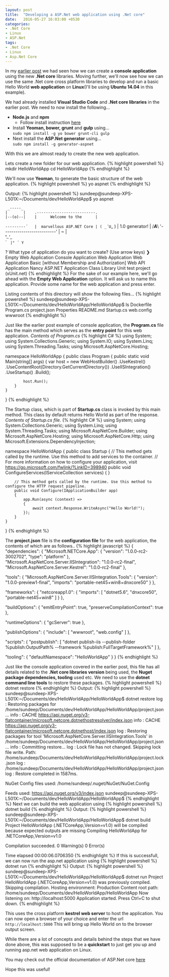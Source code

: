 ```yaml
---
layout: post
title:  "Developing a ASP.Net web application using .Net core"
date:   2016-05-27 16:03:00 +0530
categories: 
- .Net Core
- Linux
- ASP.Net
tags:
- .Net Core
- Linux
- Asp.Net Core
---
```


In my [earlier post](http://sundeepkamath.in/2016/05/27/developing-a-net-core-console-application-on-linux) we had seen how we can create a **console application** using the new **.Net core** libraries.
Moving further, we'll now see how we can use the same .Net core cross platform libraries to develop and run a basic Hello World **web application** on **Linux**(I'll be using **Ubuntu 14.04** in this example).

We had already installed **Visual Studio Code** and **.Net core libraries** in the earlier post.
We need to now install the following...  

* **Node.js** and **npm**  
    * Follow install instruction [here](https://nodejs.org/en/download/package-manager/#debian-and-ubuntu-based-linux-distributions)  
* Install **Yeoman, bower, grunt** and **gulp** using...  
`sudo npm install -g yo bower grunt-cli gulp`
* Next install the **ASP.Net generator** using...  
`sudo npm install -g generator-aspnet`

With this we are almost ready to create the new web application.

Lets create a new folder for our web application.
{% highlight powershell %}
mkdir HelloWorldApp
cd HelloWorldApp
{% endhighlight %}

We'll now use **Yeoman**, to generate the basic structure of the web application.
{% highlight powershell %}
yo aspnet
{% endhighlight %}

Output:
{% highlight powershell %}
sundeep@sundeep-XPS-L501X:~/Documents/dev/HelloWorldApp$ yo aspnet

     _-----_
    |       |    .--------------------------.
    |--(o)--|    |      Welcome to the      |
   `---------´   |  marvellous ASP.NET Core |
    ( _´U`_ )    |      1.0 generator!      |
    /___A___\    '--------------------------'
     |  ~  |     
   __'.___.'__   
 ´   `  |° ´ Y ` 

? What type of application do you want to create? (Use arrow keys)
❯ Empty Web Application 
  Console Application 
  Web Application 
  Web Application Basic [without Membership and Authorization] 
  Web API Application 
  Nancy ASP.NET Application 
  Class Library 
  Unit test project (xUnit.net) 
{% endhighlight %}
For the sake of our example here, we'll go ahead with the **Empty Web Application** option.
It will ask us to name this application. Provide some name for the web application and press enter.

Listing contents of this directory will show the following files...
{% highlight powershell %}
sundeep@sundeep-XPS-L501X:~/Documents/dev/HelloWorldApp/HelloWorldApp$ ls
Dockerfile  Program.cs  project.json  Properties  README.md  Startup.cs  web.config  wwwroot
{% endhighlight %}

Just like the earlier post example of console application, the **Program.cs** file has the main method which serves as the **entry point** for this web application.
*Contents of Program.cs*
{% highlight C# %}
using System;
using System.Collections.Generic;
using System.IO;
using System.Linq;
using System.Threading.Tasks;
using Microsoft.AspNetCore.Hosting;

namespace HelloWorldApp
{
    public class Program
    {
        public static void Main(string[] args)
        {
            var host = new WebHostBuilder()
                .UseKestrel()
                .UseContentRoot(Directory.GetCurrentDirectory())
                .UseIISIntegration()
                .UseStartup<Startup>()
                .Build();

            host.Run();
        }
    }
}
{% endhighlight %}

The Startup class, which is part of **Startup.cs** class is invoked by this main method.
This class by default returns Hello World as part of the response.
*Contents of Startup.cs file.*
{% highlight C# %}
using System;
using System.Collections.Generic;
using System.Linq;
using System.Threading.Tasks;
using Microsoft.AspNetCore.Builder;
using Microsoft.AspNetCore.Hosting;
using Microsoft.AspNetCore.Http;
using Microsoft.Extensions.DependencyInjection;

namespace HelloWorldApp
{
    public class Startup
    {
        // This method gets called by the runtime. Use this method to add services to the container.
        // For more information on how to configure your application, visit https://go.microsoft.com/fwlink/?LinkID=398940
        public void ConfigureServices(IServiceCollection services)
        {
        }

        // This method gets called by the runtime. Use this method to configure the HTTP request pipeline.
        public void Configure(IApplicationBuilder app)
        {
            app.Run(async (context) =>
            {
                await context.Response.WriteAsync("Hello World!");
            });
        }
    }
}
{% endhighlight %}

The **project.json** file is the **configuration file** for the web application, the contents of which are as follows..
{% highlight javascript %}
{
  "dependencies": {
    "Microsoft.NETCore.App": {
      "version": "1.0.0-rc2-3002702",
      "type": "platform"
    },
    "Microsoft.AspNetCore.Server.IISIntegration": "1.0.0-rc2-final",
    "Microsoft.AspNetCore.Server.Kestrel": "1.0.0-rc2-final"
  },

  "tools": {
    "Microsoft.AspNetCore.Server.IISIntegration.Tools": {
      "version": "1.0.0-preview1-final",
      "imports": "portable-net45+win8+dnxcore50"
    }
  },

  "frameworks": {
    "netcoreapp1.0": {
      "imports": [
        "dotnet5.6",
        "dnxcore50",
        "portable-net45+win8"
      ]
    }
  },

  "buildOptions": {
    "emitEntryPoint": true,
    "preserveCompilationContext": true
  },

  "runtimeOptions": {
    "gcServer": true
  },

  "publishOptions": {
    "include": [
      "wwwroot",
      "web.config"
    ]
  },

  "scripts": {
    "postpublish": [ "dotnet publish-iis --publish-folder %publish:OutputPath% --framework %publish:FullTargetFramework%" ]
  },

  "tooling": {
    "defaultNamespace": "HelloWorldApp"
  }
}
{% endhighlight %}

Just like the console application covered in the earlier post, this file has all details related to the **.Net core libraries version** being used, the **Nuget package dependencies, tooling** used etc.
We need to use the **dotnet command line tools** to restore these packages.
{% highlight powershell %}
dotnet restore
{% endhighlight %}
Output:
{% highlight powershell %}
sundeep@sundeep-XPS-L501X:~/Documents/dev/HelloWorldApp/HelloWorldApp$ dotnet restore
log  : Restoring packages for /home/sundeep/Documents/dev/HelloWorldApp/HelloWorldApp/project.json...
info :   CACHE https://api.nuget.org/v3-flatcontainer/microsoft.netcore.dotnethostresolver/index.json
info :   CACHE https://api.nuget.org/v3-flatcontainer/microsoft.netcore.dotnethost/index.json
log  : Restoring packages for tool 'Microsoft.AspNetCore.Server.IISIntegration.Tools' in /home/sundeep/Documents/dev/HelloWorldApp/HelloWorldApp/project.json...
info : Committing restore...
log  : Lock file has not changed. Skipping lock file write. Path: /home/sundeep/Documents/dev/HelloWorldApp/HelloWorldApp/project.lock.json
log  : /home/sundeep/Documents/dev/HelloWorldApp/HelloWorldApp/project.json
log  : Restore completed in 1587ms.

NuGet Config files used:
    /home/sundeep/.nuget/NuGet/NuGet.Config

Feeds used:
    https://api.nuget.org/v3/index.json
sundeep@sundeep-XPS-L501X:~/Documents/dev/HelloWorldApp/HelloWorldApp$ 
{% endhighlight %}
Next we can build  the web application using
{% highlight powershell %}
dotnet build
{% endhighlight %}
Output:
{% highlight powershell %}
sundeep@sundeep-XPS-L501X:~/Documents/dev/HelloWorldApp/HelloWorldApp$ dotnet build
Project HelloWorldApp (.NETCoreApp,Version=v1.0) will be compiled because expected outputs are missing
Compiling HelloWorldApp for .NETCoreApp,Version=v1.0

Compilation succeeded.
    0 Warning(s)
    0 Error(s)

Time elapsed 00:00:06.0706350
{% endhighlight %}
If this is successfull, we can now run the asp.net application using
{% highlight powershell %}
dotnet run
{% endhighlight %}
Output:
{% highlight powershell %}
sundeep@sundeep-XPS-L501X:~/Documents/dev/HelloWorldApp/HelloWorldApp$ dotnet run
Project HelloWorldApp (.NETCoreApp,Version=v1.0) was previously compiled. Skipping compilation.
Hosting environment: Production
Content root path: /home/sundeep/Documents/dev/HelloWorldApp/HelloWorldApp
Now listening on: http://localhost:5000
Application started. Press Ctrl+C to shut down.
{% endhighlight %}

This uses the cross platform **kestrel web server** to host the application.
You can now open a browser of your choice and enter the url `http://localhost:5000`
This will bring up Hello World on to the browser output screen.

While there are a lot of concepts and details behind the steps that we have done above, this was supposed to be a **quickstart** to just get you up and running asp.net web application on Linux.

You may check out the official documentation of ASP.Net core [here](https://docs.asp.net/en/latest/)

Hope this was useful!

